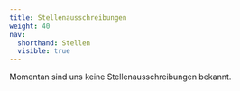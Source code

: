 ```yaml
---
title: Stellenausschreibungen
weight: 40
nav:
  shorthand: Stellen
  visible: true  
---
```


<!--
Die Landesfachschaft weist auf folgende Stellenausschreibungen ihrer Partner hin:
-->

Momentan sind uns keine Stellenausschreibungen bekannt. 
